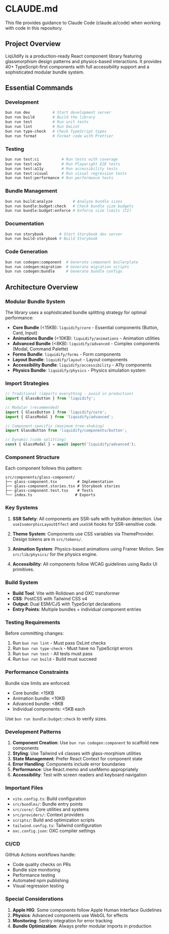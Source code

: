 # CLAUDE.md

This file provides guidance to Claude Code (claude.ai/code) when working with code in this repository.

## Project Overview

LiqUIdify is a production-ready React component library featuring glassmorphism design patterns and physics-based interactions. It provides 40+ TypeScript-first components with full accessibility support and a sophisticated modular bundle system.

## Essential Commands

### Development
```bash
bun run dev          # Start development server
bun run build        # Build the library
bun run test         # Run unit tests
bun run lint         # Run OxLint
bun run type-check   # Check TypeScript types
bun run format       # Format code with Prettier
```

### Testing
```bash
bun run test:ci          # Run tests with coverage
bun run test:e2e         # Run Playwright E2E tests
bun run test:a11y        # Run accessibility tests
bun run test:visual      # Run visual regression tests
bun run test:performance # Run performance tests
```

### Bundle Management
```bash
bun run build:analyze         # Analyze bundle sizes
bun run bundle:budget:check   # Check bundle size budgets
bun run bundle:budget:enforce # Enforce size limits (CI)
```

### Documentation
```bash
bun run storybook       # Start Storybook dev server
bun run build-storybook # Build Storybook
```

### Code Generation
```bash
bun run codegen:component  # Generate component boilerplate
bun run codegen:migration  # Generate migration scripts
bun run codegen:bundle     # Generate bundle configs
```

## Architecture Overview

### Modular Bundle System

The library uses a sophisticated bundle splitting strategy for optimal performance:

- **Core Bundle** (<15KB): `liquidify/core` - Essential components (Button, Card, Input)
- **Animations Bundle** (<10KB): `liquidify/animations` - Animation utilities
- **Advanced Bundle** (<8KB): `liquidify/advanced` - Complex components (Modal, Command Palette)
- **Forms Bundle**: `liquidify/forms` - Form components
- **Layout Bundle**: `liquidify/layout` - Layout components
- **Accessibility Bundle**: `liquidify/accessibility` - A11y components
- **Physics Bundle**: `liquidify/physics` - Physics simulation system

### Import Strategies

```typescript
// Traditional (imports everything - avoid in production)
import { GlassButton } from 'liquidify';

// Modular (recommended)
import { GlassButton } from 'liquidify/core';
import { GlassModal } from 'liquidify/advanced';

// Component-specific (maximum tree-shaking)
import GlassButton from 'liquidify/components/button';

// Dynamic (code splitting)
const { GlassModal } = await import('liquidify/advanced');
```

### Component Structure

Each component follows this pattern:
```
src/components/glass-component/
├── glass-component.tsx         # Implementation
├── glass-component.stories.tsx # Storybook stories
├── glass-component.test.tsx    # Tests
└── index.ts                   # Exports
```

### Key Systems

1. **SSR Safety**: All components are SSR-safe with hydration detection. Use `useIsomorphicLayoutEffect` and `useSSR` hooks for SSR-sensitive code.

2. **Theme System**: Components use CSS variables via ThemeProvider. Design tokens are in `src/tokens/`.

3. **Animation System**: Physics-based animations using Framer Motion. See `src/lib/physics/` for the physics engine.

4. **Accessibility**: All components follow WCAG guidelines using Radix UI primitives.

### Build System

- **Build Tool**: Vite with Rolldown and OXC transformer
- **CSS**: PostCSS with Tailwind CSS v4
- **Output**: Dual ESM/CJS with TypeScript declarations
- **Entry Points**: Multiple bundles + individual component entries

### Testing Requirements

Before committing changes:
1. Run `bun run lint` - Must pass OxLint checks
2. Run `bun run type-check` - Must have no TypeScript errors
3. Run `bun run test` - All tests must pass
4. Run `bun run build` - Build must succeed

### Performance Constraints

Bundle size limits are enforced:
- Core bundle: <15KB
- Animation bundle: <10KB
- Advanced bundle: <8KB
- Individual components: <5KB each

Use `bun run bundle:budget:check` to verify sizes.

### Development Patterns

1. **Component Creation**: Use `bun run codegen:component` to scaffold new components
2. **Styling**: Use Tailwind v4 classes with glass-morphism utilities
3. **State Management**: Prefer React Context for component state
4. **Error Handling**: Components include error boundaries
5. **Performance**: Use React.memo and useMemo appropriately
6. **Accessibility**: Test with screen readers and keyboard navigation

### Important Files

- `vite.config.ts`: Build configuration
- `src/bundles/`: Bundle entry points
- `src/core/`: Core utilities and systems
- `src/providers/`: Context providers
- `scripts/`: Build and optimization scripts
- `tailwind.config.ts`: Tailwind configuration
- `oxc.config.json`: OXC compiler settings

### CI/CD

GitHub Actions workflows handle:
- Code quality checks on PRs
- Bundle size monitoring
- Performance testing
- Automated npm publishing
- Visual regression testing

### Special Considerations

1. **Apple HIG**: Some components follow Apple Human Interface Guidelines
2. **Physics**: Advanced components use WebGL for effects
3. **Monitoring**: Sentry integration for error tracking
4. **Bundle Optimization**: Always prefer modular imports in production